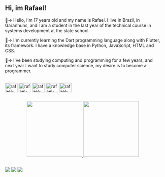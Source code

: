 ## Hi, im Rafael! 

<div>
📌-> Hello, I'm 17 years old and my name is Rafael. I live in Brazil, in Garanhuns, and I am a student in the last year of the technical course in systems development at the state school.
 
 
 📝-> I'm currently learning the Dart programming language along with Flutter, its framework. I have a knowledge base in Python, JavaScript, HTML and CSS.
 
🔎-> I've been studying computing and programming for a few years, and next year I want to study computer science, my desire is to become a programmer.
</div><br>
<div style="display: inline_block">
   <img align="center" alt="rafael-python" height="30" width="40" img src="https://cdn.jsdelivr.net/gh/devicons/devicon/icons/python/python-original.svg" />
   <img align="center" alt="rafael-HTML" height="30" width="40" img src="https://cdn.jsdelivr.net/gh/devicons/devicon/icons/html5/html5-original.svg" />
   <img align="center" alt="rafael-CSS" height="30" width="40" img src="https://cdn.jsdelivr.net/gh/devicons/devicon/icons/css3/css3-original.svg" />  
   <img align="center" alt="rafael-CSS" height="30" width="40" img src="https://cdn.jsdelivr.net/gh/devicons/devicon/icons/javascript/javascript-original.svg" />
   <img align="center" alt="rafael-Flutter" height="30" width="40" img src="https://cdn.jsdelivr.net/gh/devicons/devicon/icons/flutter/flutter-original.svg" />
</div>

##

<div align="center">
  <a href="https://github.com/olymis/">
  <img height="180em" src="https://github-readme-stats.vercel.app/api?username=olymis&show_icons=true&theme=radical&include_all_commits=true&count_private=true"/>
  <img height="180em" src="https://github-readme-stats.vercel.app/api/top-langs/?username=olymis&layout=compact&langs_count=7&theme=radical"/>
</div>
  
##
  
<div>
  <a href="ttps://twitter.com/elphisz" target="_blank"><img src="https://img.shields.io/badge/Twitter-1DA1F2?style=for-the-badge&logo=twitter&logoColor=white" target="_blank"></a>
 <a href="https://www.instagram.com/raflopsz_/" target="_blank"><img src="https://img.shields.io/badge/-Instagram-%23E4405F?style=for-the-badge&logo=instagram&logoColor=white" target="_blank"></a>
  <a href="https://www.linkedin.com/in/rafael-lopes-0276b0218/" target="_blank"><img src="https://img.shields.io/badge/-LinkedIn-%230077B5?style=for-the-badge&logo=linkedin&logoColor=white" target="_blank"></a> 
 
 
 
  
</div>
